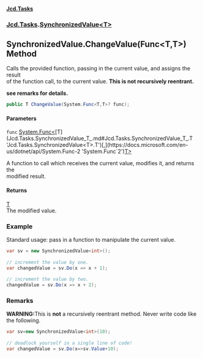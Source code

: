 #### [Jcd.Tasks](index.md 'index')
### [Jcd.Tasks](Jcd.Tasks.md 'Jcd.Tasks').[SynchronizedValue&lt;T&gt;](Jcd.Tasks.SynchronizedValue_T_.md 'Jcd.Tasks.SynchronizedValue<T>')

## SynchronizedValue<T>.ChangeValue(Func<T,T>) Method

Calls the provided function, passing in the current value, and assigns the result  
of the function call, to the current value. <b>This is not recursively reentrant.  
see remarks for details.</b>

```csharp
public T ChangeValue(System.Func<T,T>? func);
```
#### Parameters

<a name='Jcd.Tasks.SynchronizedValue_T_.ChangeValue(System.Func_T,T_).func'></a>

`func` [System.Func&lt;](https://docs.microsoft.com/en-us/dotnet/api/System.Func-2 'System.Func`2')[T](Jcd.Tasks.SynchronizedValue_T_.md#Jcd.Tasks.SynchronizedValue_T_.T 'Jcd.Tasks.SynchronizedValue<T>.T')[,](https://docs.microsoft.com/en-us/dotnet/api/System.Func-2 'System.Func`2')[T](Jcd.Tasks.SynchronizedValue_T_.md#Jcd.Tasks.SynchronizedValue_T_.T 'Jcd.Tasks.SynchronizedValue<T>.T')[&gt;](https://docs.microsoft.com/en-us/dotnet/api/System.Func-2 'System.Func`2')

A function to call which receives the current value, modifies it, and returns the  
modified result.

#### Returns
[T](Jcd.Tasks.SynchronizedValue_T_.md#Jcd.Tasks.SynchronizedValue_T_.T 'Jcd.Tasks.SynchronizedValue<T>.T')  
The modified value.

### Example
Standard usage: pass in a function to manipulate the current value.  
  
```csharp  
var sv = new SynchronizedValue<int>();  
  
// increment the value by one.  
var changedValue = sv.Do(x => x + 1);  
  
// increment the value by two.  
changedValue = sv.Do(x => x + 2);  
```

### Remarks
  
<b>WARNING:</b>This is <b>not</b> a recursively reentrant method. Never write code like  
             the following.  
  
```csharp  
var sv=new SynchronizedValue<int>(10);  
  
// deadlock yourself in a single line of code!  
var changedValue = sv.Do(x=>sv.Value+10);  
```